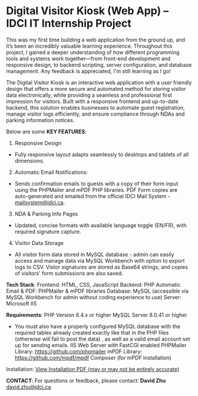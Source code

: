 # Digital Visitor Kiosk (Web App) – IDCI IT Internship Project

This was my first time building a web application from the ground up, and it’s been an incredibly valuable learning experience. Throughout this project, I gained a deeper understanding of how different programming tools and systems work together—from front-end development and responsive design, to backend scripting, server configuration, and database management. Any feedback is appreciated, I'm still learning as I go!

The Digital Visitor Kiosk is an interactive web application with a user friendly design that offers a more secure and automated method for storing visitor data electronically, while providing a seamless and professional first impression for visitors. Built with a responsive frontend and up-to-date backend, this solution enables businesses to automate guest registration, manage visitor logs efficiently, and ensure compliance through NDAs and parking information notices.

Below are some **KEY FEATURES**: 
1. Responsive Design
  - Fully responsive layout adapts seamlessly to desktops and tablets of all dimensions.
2. Automatic Email Notifications:
  - Sends confirmation emails to guests with a copy of their form input using the PHPMailer and mPDF PHP libraries. PDF Form copies are auto-generated and emailed from the official IDCI Mail System - mailsystem@idci.ca.
3. NDA & Parking Info Pages
  - Updated, concise formats with available language toggle (EN/FR), with required signature capture. 
4. Visitor Data Storage
  - All visitor form data stored in MySQL database - admin can easily access and manage data via MySQL Workbench with option to export logs to CSV.     Vistor signatures are stored as Base64 strings, and copies of visitors' form submissions are also saved.
  
**Tech Stack**:
Frontend: HTML, CSS, JavaScript
Backend: PHP 
Automatic Email & PDF: PHPMailer & mPDF libraries
Database: MySQL (accessible via MySQL Workbench for admin without coding experience to use)
Server: Microsoft IIS

**Requirements**:
PHP Version 8.4.x or higher
MySQL Server 8.0.41 or higher
  - You must also have a properly configured MySQL database with the required tables already created exactly like that in the PHP files (otherwise      will fail to post the data) , as well as a valid email account set up for sending emails. 
IIS Web Server with FastCGI enabled
PHPMailer Library: https://github.com/phpmailer
mPDF Library: https://github.com/mpdf/mpdf
Composer (for mPDF installation)

Installation: [View Installation PDF (may or may not be entirely accurate)](./docs/Installation%20of%20Visitor%20Logbook.pdf)

**CONTACT**:
For questions or feedback, please contact:
**David Zhu**
david.zhu@idci.ca


